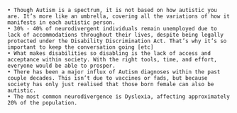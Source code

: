     • Though Autism is a spectrum, it is not based on how autistic you are. It’s more like an umbrella, covering all the variations of how it manifests in each autistic person.
    • 30% - 40% of neurodivergent individuals remain unemployed due to lack of accommodations throughout their lives, despite being legally protected under the Disability Discrimination Act. That’s why it’s so important to keep the conversation going [etc]
    • What makes disabilities so disabling is the lack of access and acceptance within society. With the right tools, time, and effort, everyone would be able to prosper.
    • There has been a major influx of Autism diagnoses within the past couple decades. This isn’t due to vaccines or fads, but because society has only just realised that those born female can also be autistic.
    • The most common neurodivergence is Dyslexia, affecting approximately 20% of the population.
    
